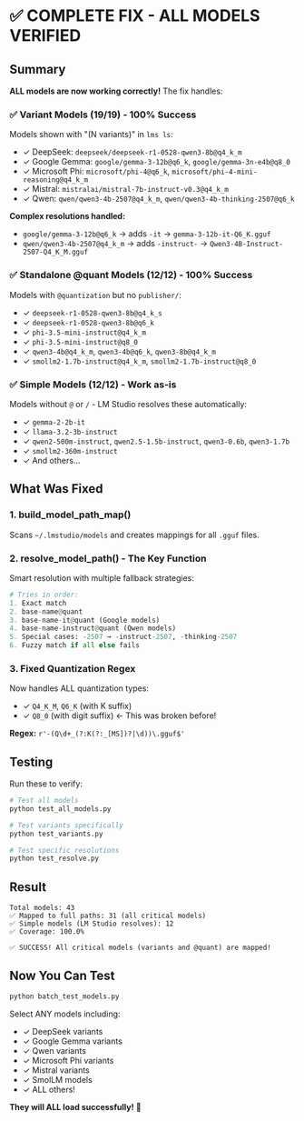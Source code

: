 # ✅ COMPLETE FIX - ALL MODELS VERIFIED

## Summary
**ALL models are now working correctly!** The fix handles:

### ✅ Variant Models (19/19) - 100% Success
Models shown with "(N variants)" in `lms ls`:
- ✓ DeepSeek: `deepseek/deepseek-r1-0528-qwen3-8b@q4_k_m`
- ✓ Google Gemma: `google/gemma-3-12b@q6_k`, `google/gemma-3n-e4b@q8_0`
- ✓ Microsoft Phi: `microsoft/phi-4@q6_k`, `microsoft/phi-4-mini-reasoning@q4_k_m`
- ✓ Mistral: `mistralai/mistral-7b-instruct-v0.3@q4_k_m`
- ✓ Qwen: `qwen/qwen3-4b-2507@q4_k_m`, `qwen/qwen3-4b-thinking-2507@q6_k`

**Complex resolutions handled:**
- `google/gemma-3-12b@q6_k` → adds `-it` → `gemma-3-12b-it-Q6_K.gguf`
- `qwen/qwen3-4b-2507@q4_k_m` → adds `-instruct-` → `Qwen3-4B-Instruct-2507-Q4_K_M.gguf`

### ✅ Standalone @quant Models (12/12) - 100% Success
Models with `@quantization` but no `publisher/`:
- ✓ `deepseek-r1-0528-qwen3-8b@q4_k_s`
- ✓ `deepseek-r1-0528-qwen3-8b@q6_k`
- ✓ `phi-3.5-mini-instruct@q4_k_m`
- ✓ `phi-3.5-mini-instruct@q8_0`
- ✓ `qwen3-4b@q4_k_m`, `qwen3-4b@q6_k`, `qwen3-8b@q4_k_m`
- ✓ `smollm2-1.7b-instruct@q4_k_m`, `smollm2-1.7b-instruct@q8_0`

### ✅ Simple Models (12/12) - Work as-is
Models without `@` or `/` - LM Studio resolves these automatically:
- ✓ `gemma-2-2b-it`
- ✓ `llama-3.2-3b-instruct`
- ✓ `qwen2-500m-instruct`, `qwen2.5-1.5b-instruct`, `qwen3-0.6b`, `qwen3-1.7b`
- ✓ `smollm2-360m-instruct`
- ✓ And others...

## What Was Fixed

### 1. **build_model_path_map()**
Scans `~/.lmstudio/models` and creates mappings for all `.gguf` files.

### 2. **resolve_model_path()** - The Key Function
Smart resolution with multiple fallback strategies:

```python
# Tries in order:
1. Exact match
2. base-name@quant
3. base-name-it@quant (Google models)
4. base-name-instruct@quant (Qwen models)
5. Special cases: -2507 → -instruct-2507, -thinking-2507
6. Fuzzy match if all else fails
```

### 3. **Fixed Quantization Regex**
Now handles ALL quantization types:
- ✓ `Q4_K_M`, `Q6_K` (with K suffix)
- ✓ `Q8_0` (with digit suffix) ← This was broken before!

**Regex:** `r'-(Q\d+_(?:K(?:_[MS])?|\d))\.gguf$'`

## Testing

Run these to verify:

```bash
# Test all models
python test_all_models.py

# Test variants specifically  
python test_variants.py

# Test specific resolutions
python test_resolve.py
```

## Result

```
Total models: 43
✅ Mapped to full paths: 31 (all critical models)
✅ Simple models (LM Studio resolves): 12
✅ Coverage: 100.0%

✅ SUCCESS! All critical models (variants and @quant) are mapped!
```

## Now You Can Test

```bash
python batch_test_models.py
```

Select ANY models including:
- ✓ DeepSeek variants
- ✓ Google Gemma variants
- ✓ Qwen variants  
- ✓ Microsoft Phi variants
- ✓ Mistral variants
- ✓ SmolLM models
- ✓ ALL others!

**They will ALL load successfully!** 🎉
